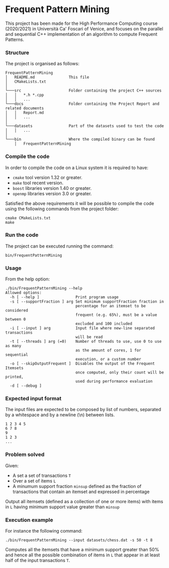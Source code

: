 # Frequent Pattern Mining
This project has been made for the High Performance Computing course (2020/2021) in Università Ca' Foscari of Venice, and focuses on the parallel and sequential C++ implementation of an algorithm to compute Frequent Patterns.

### Structure
The project is organised as follows:

```
FrequentPatternMining
│   README.md 				This file
│   CMakeLists.txt    	
│
└───src						Folder containing the project C++ sources
│   │   *.h *.cpp
│   │   ...
└───docs					Folder containing the Project Report and related documents
│   │   Report.md
│   │   ...
│   
└───datasets				Part of the datasets used to test the code
│   │   ...
│
└───bin						Where the compiled binary can be found
	│   FrequentPatternMining
```

### Compile the code
In order to compile the code on a Linux system it is required to have:

 - `cmake` tool version 1.32 or greater.
 - `make` tool recent version.
 - `boost` libraries version 1.40 or greater.
 - `openmp` libraries version 3.0 or greater.

Satisfied the above requirements it will be possible to compile the code using the following commands from the project folder:
```
cmake CMakeLists.txt
make
```
### Run the code

The project can be executed running the command:

```
bin/FrequentPatternMining
```

### Usage

From the help option:

```
./bin/FrequentPatternMining --help
Allowed options:
  -h [ --help ]                Print program usage
  -s [ --supportFraction ] arg Set minimum supportFraction fraction in 
                               percentage for an itemset to be considered 
                               frequent (e.g. 65%), must be a value between 0 
                               excluded and 100 included
  -i [ --input ] arg           Input file where new-line separated transactions
                               will be read
  -t [ --threads ] arg (=0)    Number of threads to use, use 0 to use as many 
                               as the amount of cores, 1 for sequential 
                               execution, or a custom number
  -o [ --skipOutputFrequent ]  Disables the output of the Frequent Itemsets 
                               once computed, only their count will be printed,
                               used during performance evaluation
  -d [ --debug ]
```

### Expected input format
The input files are expected to be composed by list of numbers, separated by a whitespace and by a newline (\n) between lists.

```
1 2 3 4 5
6 7 8
9
1 2 3
...
```

### Problem solved
Given:
- A set a set of transactions `T`
- Over a set of items `L`
- A minumum support fraction `minsup` defined as the fraction of transactions that contain an itemset and expressed in percentage

Output all itemsets (defined as a collection of one or more items) with items in `L` having minimum support value greater than `minsup`

### Execution example

For instance the following command:

```
./bin/FrequentPatternMining --input datasets/chess.dat -s 50 -t 8
```

Computes all the itemsets that have a minimum support greater than 50% and hence all the possible combination of items in `L` that appear in at least half of the input transactions `T`.
